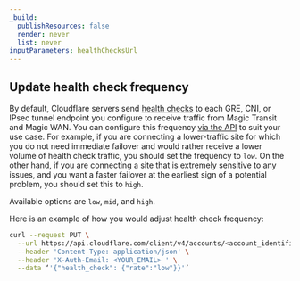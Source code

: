 ```yaml
---
_build:
  publishResources: false
  render: never
  list: never
inputParameters: healthChecksUrl
---
```


## Update health check frequency

By default, Cloudflare servers send [health checks]($1) to each GRE, CNI, or IPsec tunnel endpoint you configure to receive traffic from Magic Transit and Magic WAN. You can configure this frequency [via the API](https://developers.cloudflare.com/api/operations/magic-gre-tunnels-update-gre-tunnel) to suit your use case. For example, if you are connecting a lower-traffic site for which you do not need immediate failover and would rather receive a lower volume of health check traffic, you should set the frequency to `low`. On the other hand, if you are connecting a site that is extremely sensitive to any issues, and you want a faster failover at the earliest sign of a potential problem, you should set this to `high`.

Available options are `low`, `mid`, and `high`.

Here is an example of how you would adjust health check frequency:

```bash
curl --request PUT \
  --url https://api.cloudflare.com/client/v4/accounts/<account_identifier>/magic/gre_tunnels/<tunnel_identifier> \
  --header 'Content-Type: application/json' \
  --header 'X-Auth-Email: <YOUR_EMAIL> ' \
  --data ‘'{"health_check": {"rate":"low"}}'’
```
